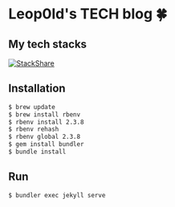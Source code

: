 Leop0ld's TECH blog :four_leaf_clover:
===

My tech stacks
---
[![StackShare](https://img.shields.io/badge/tech-stack-0690fa.svg?style=flat)](https://stackshare.io/Leop0ld/my-stack)



Installation
---

```bash
$ brew update
$ brew install rbenv
$ rbenv install 2.3.8
$ rbenv rehash
$ rbenv global 2.3.8
$ gem install bundler
$ bundle install
```

Run
---

```bash
$ bundler exec jekyll serve
```
